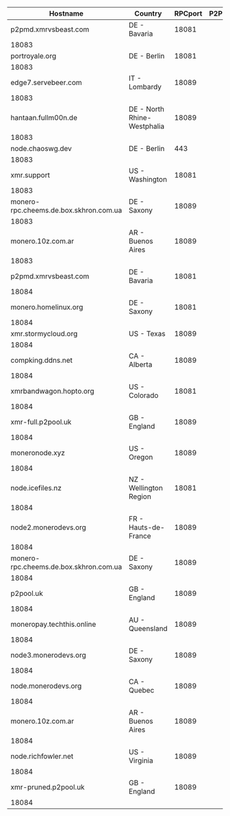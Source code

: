 Hostname | Country | RPCport | P2Pport
--- | --- | --- | ---
p2pmd.xmrvsbeast.com | DE - Bavaria | 18081
 | 18083
portroyale.org | DE - Berlin | 18081
 | 18083
edge7.servebeer.com | IT - Lombardy | 18089
 | 18083
hantaan.fullm00n.de | DE - North Rhine-Westphalia | 18089
 | 18083
node.chaoswg.dev | DE - Berlin | 443
 | 18083
xmr.support | US - Washington | 18081
 | 18083
monero-rpc.cheems.de.box.skhron.com.ua | DE - Saxony | 18089
 | 18083
monero.10z.com.ar | AR - Buenos Aires | 18089
 | 18083
p2pmd.xmrvsbeast.com | DE - Bavaria | 18081
 | 18084
monero.homelinux.org | DE - Saxony | 18081
 | 18084
xmr.stormycloud.org | US - Texas | 18089
 | 18084
compking.ddns.net | CA - Alberta | 18089
 | 18084
xmrbandwagon.hopto.org | US - Colorado | 18081
 | 18084
xmr-full.p2pool.uk | GB - England | 18089
 | 18084
moneronode.xyz | US - Oregon | 18089
 | 18084
node.icefiles.nz | NZ - Wellington Region | 18081
 | 18084
node2.monerodevs.org | FR - Hauts-de-France | 18089
 | 18084
monero-rpc.cheems.de.box.skhron.com.ua | DE - Saxony | 18089
 | 18084
p2pool.uk | GB - England | 18089
 | 18084
moneropay.techthis.online | AU - Queensland | 18089
 | 18084
node3.monerodevs.org | DE - Saxony | 18089
 | 18084
node.monerodevs.org | CA - Quebec | 18089
 | 18084
monero.10z.com.ar | AR - Buenos Aires | 18089
 | 18084
node.richfowler.net | US - Virginia | 18089
 | 18084
xmr-pruned.p2pool.uk | GB - England | 18089
 | 18084
